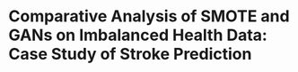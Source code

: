 # Comparative Analysis of SMOTE and GANs on Imbalanced Health Data: Case Study of Stroke Prediction
